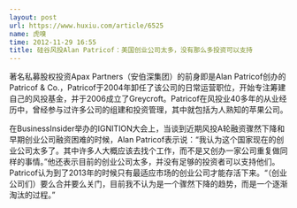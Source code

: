 ```yaml
---
layout: post
url: https://www.huxiu.com/article/6525
name: 虎嗅
time: 2012-11-29 16:55
title: 硅谷风投Alan Patricof：美国创业公司太多，没有那么多投资可以支持
---
```

著名私募股权投资Apax Partners（安伯深集团）的前身即是Alan Patricof创办的Patricof & Co.，Patricof于2004年卸任了该公司的日常运营职位，开始专注筹建自己的风投基金，并于2006成立了Greycroft。Patricof在风投业40多年的从业经历中，曾经参与过许多公司的组建和投资管理，其中就包括为人熟知的苹果公司。

在BusinessInsider举办的IGNITION大会上，当谈到近期风投A轮融资骤然下降和早期创业公司融资困难的时候，Alan Patricof表示说：“我认为这个国家现在的创业公司太多了。其中许多人大概应该去找个工作，而不是又创办一家公司重复做同样的事情。”他还表示目前的创业公司太多，并没有足够的投资者可以支持他们。Patricof认为到了2013年的时候只有最适应市场的创业公司才能存活下来。“（创业公司们）要么合并要么关门，目前我不认为是一个骤然下降的趋势，而是一个逐渐淘汰的过程。”

